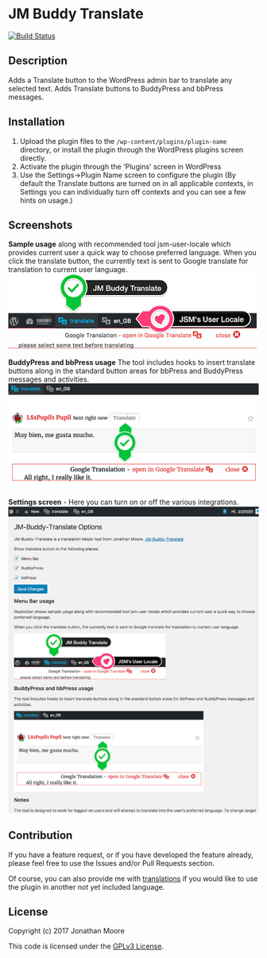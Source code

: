 # JM Buddy Translate

[![Build Status](https://travis-ci.org/Jon007/jm-buddy-translate.svg?branch=master)](https://travis-ci.org/Jon007/jm-buddy-translate)

## Description

Adds a Translate button to the WordPress admin bar to translate any selected text.
Adds Translate buttons to BuddyPress and bbPress messages.


## Installation

1. Upload the plugin files to the `/wp-content/plugins/plugin-name` directory, or install the plugin through the WordPress plugins screen directly.
1. Activate the plugin through the 'Plugins' screen in WordPress
1. Use the Settings->Plugin Name screen to configure the plugin
(By default the Translate buttons are turned on in all applicable contexts, in Settings you can individually turn off contexts and you can see a few hints on usage.)

## Screenshots

**Sample usage** along with recommended tool jsm-user-locale which provides current user a quick way to choose preferred language. When you click the translate button, the currently text is sent to Google translate for translation to current user language.
![Setting](assets/screenshot-1.png)  


**BuddyPress and bbPress usage** The tool includes hooks to insert translate buttons along in the standard button areas for bbPress and BuddyPress messages and activities.
![Setting](assets/screenshot-2.png)  

**Settings screen** - Here you can turn on or off the various integrations.
![Setting](assets/screenshot-3.png)  


## Contribution

If you have a feature request, or if you have developed the feature already, please feel free to use the Issues and/or Pull Requests section.

Of course, you can also provide me with [translations](https://translate.wordpress.org/projects/wp-plugins/cat-generator-avatars) if you would like to use the plugin in another not yet included language.

## License

Copyright (c) 2017 Jonathan Moore

This code is licensed under the [GPLv3 License](LICENSE).


